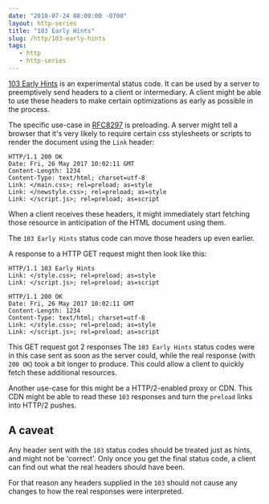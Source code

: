 ```yaml
---
date: "2018-07-24 08:00:00 -0700"
layout: http-series
title: "103 Early Hints"
slug: /http/103-early-hints
tags:
   - http
   - http-series
---
```


[103 Early Hints][1] is an experimental status code. It can be used by a
server to preemptively send headers to a client or intermediary. A client
might be able to use these headers to make certain optimizations as early
as possible in the process.

The specific use-case in [RFC8297][2] is preloading. A server might tell a
browser that it's very likely to require certain css stylesheets or scripts
to render the document using the `Link` header:

```http
HTTP/1.1 200 OK
Date: Fri, 26 May 2017 10:02:11 GMT
Content-Length: 1234
Content-Type: text/html; charset=utf-8
Link: </main.css>; rel=preload; as=style
Link: </newstyle.css>; rel=preload; as=style
Link: </script.js>; rel=preload; as=script
```

When a client receives these headers, it might immediately start fetching
those resource in anticipation of the HTML document using them.

The `103 Early Hints` status code can move those headers up even earlier.

A response to a HTTP GET request might then look like this:

```http
HTTP/1.1 103 Early Hints
Link: </style.css>; rel=preload; as=style
Link: </script.js>; rel=preload; as=script
```

```http
HTTP/1.1 200 OK
Date: Fri, 26 May 2017 10:02:11 GMT
Content-Length: 1234
Content-Type: text/html; charset=utf-8
Link: </style.css>; rel=preload; as=style
Link: </script.js>; rel=preload; as=script
```

This GET request got 2 responses The `103 Early Hints` status codes
were in this case sent as soon as the server could, while the real response
(with `200 OK`) took a bit longer to produce. This could allow a client to
quickly fetch these additional resources.

Another use-case for this might be a HTTP/2-enabled proxy or CDN. This CDN
might be able to read these `103` responses and turn the `preload` links into
HTTP/2 pushes.

A caveat
--------

Any header sent with the `103` status codes should be treated just as hints,
and might not be 'correct'. Only once you get the final status code, a client
can find out what the real headers should have been.

For that reason any headers supplied in the `103` should not cause any changes
to how the real responses were interpreted.

[1]: https://tools.ietf.org/html/rfc8297#section-2 "103 Early Hints"
[2]: https://tools.ietf.org/html/rfc8297 "An HTTP Status Code for Indicating Hints"

